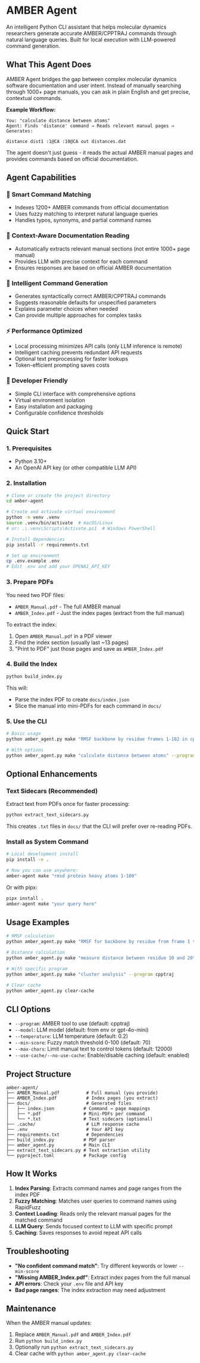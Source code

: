 # AMBER Agent

An intelligent Python CLI assistant that helps molecular dynamics researchers generate accurate AMBER/CPPTRAJ commands through natural language queries. Built for local execution with LLM-powered command generation.

## What This Agent Does

AMBER Agent bridges the gap between complex molecular dynamics software documentation and user intent. Instead of manually searching through 1000+ page manuals, you can ask in plain English and get precise, contextual commands.

**Example Workflow:**
```
You: "calculate distance between atoms"
Agent: Finds 'distance' command → Reads relevant manual pages → Generates:

distance dist1 :1@CA :10@CA out distances.dat
```

The agent doesn't just guess - it reads the actual AMBER manual pages and provides commands based on official documentation.

## Agent Capabilities

### 🎯 **Smart Command Matching**
- Indexes 1200+ AMBER commands from official documentation
- Uses fuzzy matching to interpret natural language queries
- Handles typos, synonyms, and partial command names

### 📖 **Context-Aware Documentation Reading**
- Automatically extracts relevant manual sections (not entire 1000+ page manual)
- Provides LLM with precise context for each command
- Ensures responses are based on official AMBER documentation

### 🧠 **Intelligent Command Generation**
- Generates syntactically correct AMBER/CPPTRAJ commands
- Suggests reasonable defaults for unspecified parameters
- Explains parameter choices when needed
- Can provide multiple approaches for complex tasks

### ⚡ **Performance Optimized**
- Local processing minimizes API calls (only LLM inference is remote)
- Intelligent caching prevents redundant API requests
- Optional text preprocessing for faster lookups
- Token-efficient prompting saves costs

### 🔧 **Developer Friendly**
- Simple CLI interface with comprehensive options
- Virtual environment isolation
- Easy installation and packaging
- Configurable confidence thresholds

## Quick Start

### 1. Prerequisites

- Python 3.10+
- An OpenAI API key (or other compatible LLM API)

### 2. Installation

```bash
# Clone or create the project directory
cd amber-agent

# Create and activate virtual environment
python -m venv .venv
source .venv/bin/activate  # macOS/Linux
# or: .\.venv\Scripts\Activate.ps1  # Windows PowerShell

# Install dependencies
pip install -r requirements.txt

# Set up environment
cp .env.example .env
# Edit .env and add your OPENAI_API_KEY
```

### 3. Prepare PDFs

You need two PDF files:
- `AMBER_Manual.pdf` - The full AMBER manual
- `AMBER_Index.pdf` - Just the index pages (extract from the full manual)

To extract the index:
1. Open `AMBER_Manual.pdf` in a PDF viewer
2. Find the index section (usually last ~13 pages)
3. "Print to PDF" just those pages and save as `AMBER_Index.pdf`

### 4. Build the Index

```bash
python build_index.py
```

This will:
- Parse the index PDF to create `docs/index.json`
- Slice the manual into mini-PDFs for each command in `docs/`

### 5. Use the CLI

```bash
# Basic usage
python amber_agent.py make "RMSF backbone by residue frames 1-102 in cpptraj"

# With options
python amber_agent.py make "calculate distance between atoms" --program cpptraj --min-score 60
```

## Optional Enhancements

### Text Sidecars (Recommended)

Extract text from PDFs once for faster processing:

```bash
python extract_text_sidecars.py
```

This creates `.txt` files in `docs/` that the CLI will prefer over re-reading PDFs.

### Install as System Command

```bash
# Local development install
pip install -e .

# Now you can use anywhere:
amber-agent make "rmsd protein heavy atoms 1-100"
```

Or with pipx:
```bash
pipx install .
amber-agent make "your query here"
```

## Usage Examples

```bash
# RMSF calculation
python amber_agent.py make "RMSF for backbone by residue from frame 1 to 102"

# Distance calculation
python amber_agent.py make "measure distance between residue 10 and 20"

# With specific program
python amber_agent.py make "cluster analysis" --program cpptraj

# Clear cache
python amber_agent.py clear-cache
```

## CLI Options

- `--program`: AMBER tool to use (default: cpptraj)
- `--model`: LLM model (default: from env or gpt-4o-mini)
- `--temperature`: LLM temperature (default: 0.2)
- `--min-score`: Fuzzy match threshold 0-100 (default: 70)
- `--max-chars`: Limit manual text to control tokens (default: 12000)
- `--use-cache/--no-use-cache`: Enable/disable caching (default: enabled)

## Project Structure

```
amber-agent/
├── AMBER_Manual.pdf          # Full manual (you provide)
├── AMBER_Index.pdf           # Index pages (you extract)
├── docs/                     # Generated files
│   ├── index.json           # Command → page mappings
│   ├── *.pdf                # Mini-PDFs per command
│   └── *.txt                # Text sidecars (optional)
├── .cache/                   # LLM response cache
├── .env                      # Your API key
├── requirements.txt          # Dependencies
├── build_index.py           # PDF parser
├── amber_agent.py           # Main CLI
├── extract_text_sidecars.py # Text extraction utility
└── pyproject.toml           # Package config
```

## How It Works

1. **Index Parsing**: Extracts command names and page ranges from the index PDF
2. **Fuzzy Matching**: Matches user queries to command names using RapidFuzz
3. **Context Loading**: Reads only the relevant manual pages for the matched command
4. **LLM Query**: Sends focused context to LLM with specific prompt
5. **Caching**: Saves responses to avoid repeat API calls

## Troubleshooting

- **"No confident command match"**: Try different keywords or lower `--min-score`
- **"Missing AMBER_Index.pdf"**: Extract index pages from the full manual
- **API errors**: Check your `.env` file and API key
- **Bad page ranges**: The index extraction may need adjustment

## Maintenance

When the AMBER manual updates:
1. Replace `AMBER_Manual.pdf` and `AMBER_Index.pdf`
2. Run `python build_index.py`
3. Optionally run `python extract_text_sidecars.py`
4. Clear cache with `python amber_agent.py clear-cache`